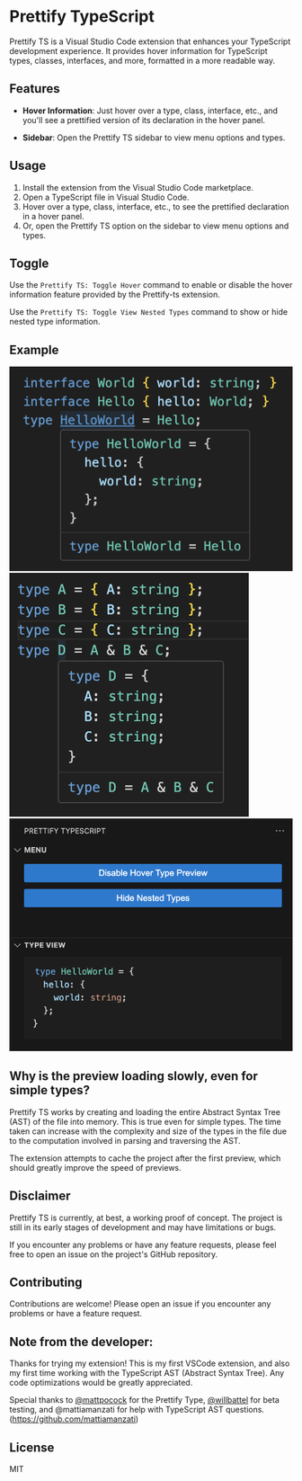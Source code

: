 # Prettify TypeScript

Prettify TS is a Visual Studio Code extension that enhances your TypeScript development experience. It provides hover information for TypeScript types, classes, interfaces, and more, formatted in a more readable way.

## Features

- **Hover Information**: Just hover over a type, class, interface, etc., and you'll see a prettified version of its declaration in the hover panel.

- **Sidebar**: Open the Prettify TS sidebar to view menu options and types.

## Usage

1. Install the extension from the Visual Studio Code marketplace.
2. Open a TypeScript file in Visual Studio Code.
3. Hover over a type, class, interface, etc., to see the prettified declaration in a hover panel.
4. Or, open the Prettify TS option on the sidebar to view menu options and types.

## Toggle

Use the `Prettify TS: Toggle Hover` command to enable or disable the hover information feature provided by the Prettify-ts extension.

Use the `Prettify TS: Toggle View Nested Types` command to show or hide nested type information.

## Example

![Example Photo 1](./assets/example1.png)
![Example Photo 2](./assets/example2.png)
![Example Photo 3](./assets/example3.png)

## Why is the preview loading slowly, even for simple types?

Prettify TS works by creating and loading the entire Abstract Syntax Tree (AST) of the file into memory. This is true even for simple types. The time taken can increase with the complexity and size of the types in the file due to the computation involved in parsing and traversing the AST.

The extension attempts to cache the project after the first preview, which should greatly improve the speed of previews.

## Disclaimer

Prettify TS is currently, at best, a working proof of concept. The project is still in its early stages of development and may have limitations or bugs.

If you encounter any problems or have any feature requests, please feel free to open an issue on the project's GitHub repository.

## Contributing

Contributions are welcome! Please open an issue if you encounter any problems or have a feature request.

## Note from the developer:

Thanks for trying my extension! This is my first VSCode extension, and also my first time working with the TypeScript AST (Abstract Syntax Tree). Any code optimizations would be greatly appreciated.

Special thanks to [@mattpocock](https://github.com/mattpocock) for the Prettify Type, [@willbattel](https://github.com/willbattel) for beta testing, and @mattiamanzati for help with TypeScript AST questions. (https://github.com/mattiamanzati)

## License

MIT